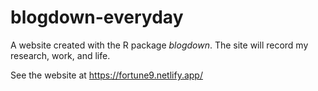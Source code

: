 # blogdown-everyday

A website created with the R package *blogdown*. The site will record
my research, work, and life.

See the website at https://fortune9.netlify.app/

